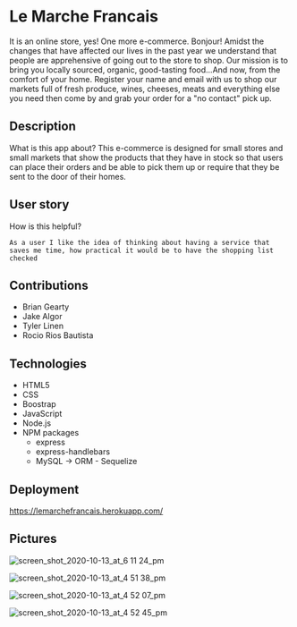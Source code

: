 # Le Marche Francais

It is an online store, yes! One more e-commerce.
Bonjour! Amidst the changes that have affected our lives in the past year we understand that people are apprehensive of going out to the store to shop. Our mission is to bring you locally sourced, organic, good-tasting food...And now, from the comfort of your home. Register your name and email with us to shop our markets full of fresh produce, wines, cheeses, meats and everything else you need then come by and grab your order for a "no contact" pick up.

## Description
What is this app about?
This e-commerce is designed for small stores and small markets that show the products that they have in stock so that users can place their orders and be able to pick them up or require that they be sent to the door of their homes.

## User story
How is this helpful?

```
As a user I like the idea of ​​thinking about having a service that saves me time, how practical it would be to have the shopping list checked 

```
## Contributions

* Brian Gearty 
* Jake Algor 
* Tyler Linen
* Rocio Rios Bautista


## Technologies

* HTML5
* CSS
* Boostrap
* JavaScript
* Node.js
* NPM packages
    * express
    * express-handlebars
    * MySQL -> ORM - Sequelize
   
## Deployment 

https://lemarchefrancais.herokuapp.com/


## Pictures
![screen_shot_2020-10-13_at_6 11 24_pm](https://user-images.githubusercontent.com/66441544/96294523-7f5bfa00-0fba-11eb-8f23-2917f2043816.png)

![screen_shot_2020-10-13_at_4 51 38_pm](https://user-images.githubusercontent.com/66441544/96294687-c34eff00-0fba-11eb-837b-0d9b4bb475d5.png)

![screen_shot_2020-10-13_at_4 52 07_pm](https://user-images.githubusercontent.com/66441544/96294751-df52a080-0fba-11eb-998c-9a92c80795c6.png)

![screen_shot_2020-10-13_at_4 52 45_pm](https://user-images.githubusercontent.com/66441544/96294841-fa251500-0fba-11eb-93c3-4ec7fb0aafe6.png)
